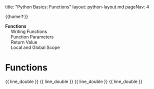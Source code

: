 <frontmatter>
title: "Python Basics: Functions"
layout: python-layout.md
pageNav: 4
</frontmatter>

<div class="website-content" id="main">
<div id="toc">

{{home↑}}
* [**Functions**](#functions)
  * [Writing Functions](#writing-functions)
  * [Function Parameters](#function-parameters)
  * [Return Value](#return-value)
  * [Local and Global Scope](#local-and-global-scope)
  
</div>
<div id="main">

# Functions

<include src="../functions-def/text.md" />{{ line_double }}
<include src="../functions-parameters/text.md" />{{ line_double }}
<include src="../functions-return/text.md" />{{ line_double }}
<include src="../functions-scope/text.md" />{{ line_double }}

</div>
</div>
